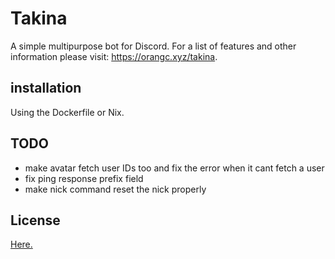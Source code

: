 # Takina
A simple multipurpose bot for Discord.
For a list of features and other information please visit: https://orangc.xyz/takina.

## installation
Using the Dockerfile or Nix.

## TODO
- make avatar fetch user IDs too and fix the error when it cant fetch a user
- fix ping response prefix field
- make nick command reset the nick properly

## License
[Here.](./LICENSE)